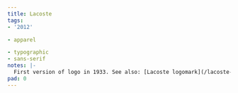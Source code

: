 ```yaml
---
title: Lacoste
tags:
- '2012'

- apparel

- typographic
- sans-serif
notes: |-
  First version of logo in 1933. See also: [Lacoste logomark](/lacoste-2/)
pad: 0
---
```


